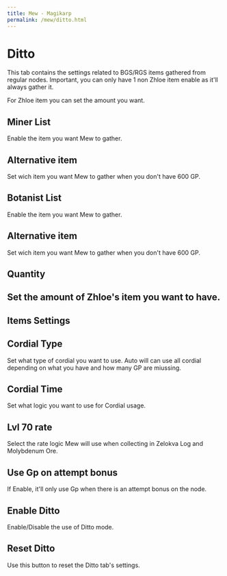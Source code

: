 ```yaml
---
title: Mew - Magikarp
permalink: /mew/ditto.html
---
```


# Ditto
This tab contains the settings related to BGS/RGS items gathered from regular nodes.
Important, you can only have 1 non Zhloe item enable as it'll always gather it.

For Zhloe item you can set the amount you want.

## Miner List
Enable the item you want Mew to gather.

## Alternative item
Set wich item you want Mew to gather when you don't have 600 GP.

## Botanist List
Enable the item you want Mew to gather.

## Alternative item
Set wich item you want Mew to gather when you don't have 600 GP.

## Quantity
## Set the amount of Zhloe's item you want to have.

## Items Settings
## Cordial Type
Set what type of cordial you want to use. Auto will can use all cordial depending on what you have and how many GP are miussing.

## Cordial Time
Set what logic you want to use for Cordial usage.

## Lvl 70 rate
Select the rate logic Mew will use when collecting in Zelokva Log and Molybdenum Ore.

## Use Gp on attempt bonus
If Enable, it'll only use Gp when there is an attempt bonus on the node.

## Enable Ditto
Enable/Disable the use of Ditto mode.

## Reset Ditto
Use this button to reset the Ditto tab's settings.
